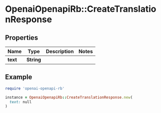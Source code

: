 # OpenaiOpenapiRb::CreateTranslationResponse

## Properties

| Name | Type | Description | Notes |
| ---- | ---- | ----------- | ----- |
| **text** | **String** |  |  |

## Example

```ruby
require 'openai-openapi-rb'

instance = OpenaiOpenapiRb::CreateTranslationResponse.new(
  text: null
)
```

